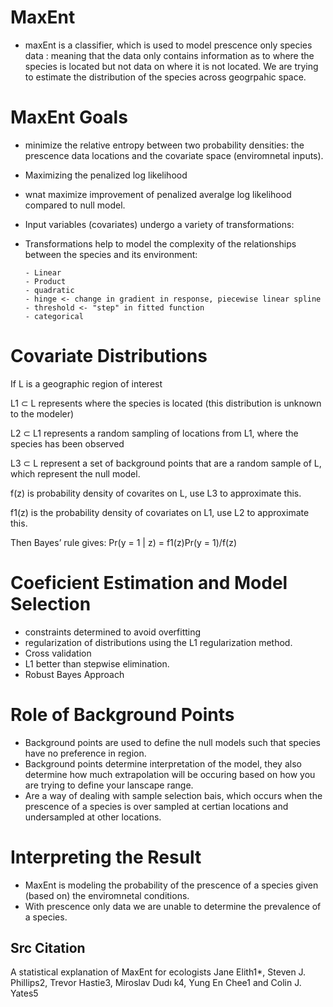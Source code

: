 # MaxEnt

* maxEnt is a classifier, which is used to model prescence only species data : meaning that the data only contains information as to where the species is located but not data on where it is not located. We are trying to estimate the distribution of the species across geogrpahic space.


# MaxEnt Goals

- minimize the relative entropy between two probability densities: the prescence data locations and the covariate space (enviromnetal inputs).
- Maximizing the penalized log likelihood
- wnat maximize improvement of penalized averalge log likelihood compared to null model.

- Input variables (covariates) undergo a variety of transformations:
- Transformations help to model the complexity of the relationships between the species and its environment:

      - Linear
      - Product
      - quadratic
      - hinge <- change in gradient in response, piecewise linear spline
      - threshold <- "step" in fitted function
      - categorical

# Covariate Distributions
If L is a geographic region of interest

L1 ⊂  L represents where the species is located (this distribution is unknown to the modeler)

L2 ⊂ L1 represents a random sampling of locations from L1, where the species has been observed

L3 ⊂ L represent a set of background points that are a random sample of L, which represent the null model.

f(z) is probability density of covarites on L, use L3 to approximate this.

f1(z) is the probability density of covariates on L1, use L2 to approximate this.

Then Bayes’ rule gives:
Pr(y = 1 | z) = f1(z)Pr(y = 1)/f(z)

# Coeficient Estimation and Model Selection
- constraints determined to avoid overfitting 
- regularization of distributions using the L1 regularization method.
- Cross validation
- L1 better than stepwise elimination.
- Robust Bayes Approach

# Role of Background Points
- Background points are used to define the null models such that species have no preference in region. 
- Background points determine interpretation of the model, they also determine how much extrapolation will be occuring based on how you are trying to define your lanscape range.
- Are a way of dealing with sample selection bais, which occurs when the prescence of a species is over sampled at certian locations and undersampled at other locations.


# Interpreting the Result

- MaxEnt is modeling the probability of the prescence of a species given (based on) the enviromnetal conditions.
- With prescence only data we are unable to determine the prevalence of a species.


## Src Citation
A statistical explanation of MaxEnt for ecologists
Jane Elith1*, Steven J. Phillips2, Trevor Hastie3, Miroslav Dudı ́k4, Yung En Chee1 and Colin J. Yates5
